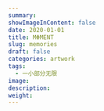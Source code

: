 ```yaml
---
summary:
showImageInContent: false
date: 2020-01-01
title: MΦMENT
slug: memories
draft: false
categories: artwork
tags:
  - 一小部分无限
image:
description:
weight:
---
```

